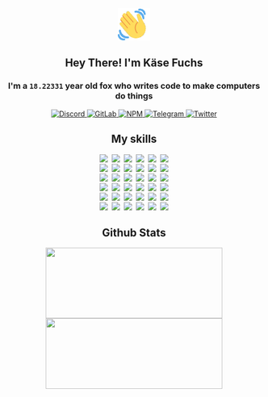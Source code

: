 <div><p align=center><img src=./resources/images/wave.gif width=64px height=64px></p><h2 align=center>Hey There! I'm Käse Fuchs</h2><h3 align=center>I'm a <code>18.22331</code> year old fox who writes code to make computers do things</h3><p align=center><a href=https://discord.com/users/507526681125322772><img alt=Discord src="https://img.shields.io/badge/Discord-5865F2?logo=discord&logoColor=white&style=flat-square#72555391239c7f0bcfb03a9027b1f4f2"> </a><a href=https://gitlab.com/kasefuchs><img alt=GitLab src="https://img.shields.io/badge/GitLab-330F63?logo=gitlab&logoColor=white&style=flat-square#72555391239c7f0bcfb03a9027b1f4f2"> </a><a href=https://npmjs.com/~kasefuchs><img alt=NPM src="https://img.shields.io/badge/NPM-CB3837?logo=npm&logoColor=white&style=flat-square#72555391239c7f0bcfb03a9027b1f4f2"> </a><a href=https://t.me/kasefuchs><img alt=Telegram src="https://img.shields.io/badge/Telegram-2CA5E0?logo=telegram&logoColor=white&style=flat-square#72555391239c7f0bcfb03a9027b1f4f2"> </a><a href=https://twitter.com/kasefuchs><img alt=Twitter src="https://img.shields.io/badge/Twitter-1DA1F2?logo=twitter&logoColor=white&style=flat-square#72555391239c7f0bcfb03a9027b1f4f2"></a></p><h2 align=center>My skills</h2><p align=center><a href=https://aws.amazon.com/ ><picture><source srcset="https://skillicons.dev/icons?i=aws&theme=dark#72555391239c7f0bcfb03a9027b1f4f2" media="(prefers-color-scheme: dark)"><source srcset="https://skillicons.dev/icons?i=aws&theme=light#72555391239c7f0bcfb03a9027b1f4f2" media="(prefers-color-scheme: light), (prefers-color-scheme: no-preference)"><img src="https://skillicons.dev/icons?i=aws&theme=light#72555391239c7f0bcfb03a9027b1f4f2"></picture></a>&nbsp;&nbsp;<a href=https://en.wikipedia.org/wiki/Bash_(Unix_shell)><picture><source srcset="https://skillicons.dev/icons?i=bash&theme=dark#72555391239c7f0bcfb03a9027b1f4f2" media="(prefers-color-scheme: dark)"><source srcset="https://skillicons.dev/icons?i=bash&theme=light#72555391239c7f0bcfb03a9027b1f4f2" media="(prefers-color-scheme: light), (prefers-color-scheme: no-preference)"><img src="https://skillicons.dev/icons?i=bash&theme=light#72555391239c7f0bcfb03a9027b1f4f2"></picture></a>&nbsp;&nbsp;<a href=https://discord.com/developers/docs><picture><source srcset="https://skillicons.dev/icons?i=bots&theme=dark#72555391239c7f0bcfb03a9027b1f4f2" media="(prefers-color-scheme: dark)"><source srcset="https://skillicons.dev/icons?i=bots&theme=light#72555391239c7f0bcfb03a9027b1f4f2" media="(prefers-color-scheme: light), (prefers-color-scheme: no-preference)"><img src="https://skillicons.dev/icons?i=bots&theme=light#72555391239c7f0bcfb03a9027b1f4f2"></picture></a>&nbsp;&nbsp;<a href=https://www.cloudflare.com/ ><picture><source srcset="https://skillicons.dev/icons?i=cloudflare&theme=dark#72555391239c7f0bcfb03a9027b1f4f2" media="(prefers-color-scheme: dark)"><source srcset="https://skillicons.dev/icons?i=cloudflare&theme=light#72555391239c7f0bcfb03a9027b1f4f2" media="(prefers-color-scheme: light), (prefers-color-scheme: no-preference)"><img src="https://skillicons.dev/icons?i=cloudflare&theme=light#72555391239c7f0bcfb03a9027b1f4f2"></picture></a>&nbsp;&nbsp;<a href=https://en.wikipedia.org/wiki/CSS><picture><source srcset="https://skillicons.dev/icons?i=css&theme=dark#72555391239c7f0bcfb03a9027b1f4f2" media="(prefers-color-scheme: dark)"><source srcset="https://skillicons.dev/icons?i=css&theme=light#72555391239c7f0bcfb03a9027b1f4f2" media="(prefers-color-scheme: light), (prefers-color-scheme: no-preference)"><img src="https://skillicons.dev/icons?i=css&theme=light#72555391239c7f0bcfb03a9027b1f4f2"></picture></a>&nbsp;&nbsp;<a href=https://www.docker.com/ ><picture><source srcset="https://skillicons.dev/icons?i=docker&theme=dark#72555391239c7f0bcfb03a9027b1f4f2" media="(prefers-color-scheme: dark)"><source srcset="https://skillicons.dev/icons?i=docker&theme=light#72555391239c7f0bcfb03a9027b1f4f2" media="(prefers-color-scheme: light), (prefers-color-scheme: no-preference)"><img src="https://skillicons.dev/icons?i=docker&theme=light#72555391239c7f0bcfb03a9027b1f4f2"></picture></a><br><a href=https://www.electronjs.org/ ><picture><source srcset="https://skillicons.dev/icons?i=electron&theme=dark#72555391239c7f0bcfb03a9027b1f4f2" media="(prefers-color-scheme: dark)"><source srcset="https://skillicons.dev/icons?i=electron&theme=light#72555391239c7f0bcfb03a9027b1f4f2" media="(prefers-color-scheme: light), (prefers-color-scheme: no-preference)"><img src="https://skillicons.dev/icons?i=electron&theme=light#72555391239c7f0bcfb03a9027b1f4f2"></picture></a>&nbsp;&nbsp;<a href=https://expressjs.com/ ><picture><source srcset="https://skillicons.dev/icons?i=express&theme=dark#72555391239c7f0bcfb03a9027b1f4f2" media="(prefers-color-scheme: dark)"><source srcset="https://skillicons.dev/icons?i=express&theme=light#72555391239c7f0bcfb03a9027b1f4f2" media="(prefers-color-scheme: light), (prefers-color-scheme: no-preference)"><img src="https://skillicons.dev/icons?i=express&theme=light#72555391239c7f0bcfb03a9027b1f4f2"></picture></a>&nbsp;&nbsp;<a href=https://www.figma.com/ ><picture><source srcset="https://skillicons.dev/icons?i=figma&theme=dark#72555391239c7f0bcfb03a9027b1f4f2" media="(prefers-color-scheme: dark)"><source srcset="https://skillicons.dev/icons?i=figma&theme=light#72555391239c7f0bcfb03a9027b1f4f2" media="(prefers-color-scheme: light), (prefers-color-scheme: no-preference)"><img src="https://skillicons.dev/icons?i=figma&theme=light#72555391239c7f0bcfb03a9027b1f4f2"></picture></a>&nbsp;&nbsp;<a href=https://firebase.google.com/ ><picture><source srcset="https://skillicons.dev/icons?i=firebase&theme=dark#72555391239c7f0bcfb03a9027b1f4f2" media="(prefers-color-scheme: dark)"><source srcset="https://skillicons.dev/icons?i=firebase&theme=light#72555391239c7f0bcfb03a9027b1f4f2" media="(prefers-color-scheme: light), (prefers-color-scheme: no-preference)"><img src="https://skillicons.dev/icons?i=firebase&theme=light#72555391239c7f0bcfb03a9027b1f4f2"></picture></a>&nbsp;&nbsp;<a href=https://flask.palletsprojects.com/ ><picture><source srcset="https://skillicons.dev/icons?i=flask&theme=dark#72555391239c7f0bcfb03a9027b1f4f2" media="(prefers-color-scheme: dark)"><source srcset="https://skillicons.dev/icons?i=flask&theme=light#72555391239c7f0bcfb03a9027b1f4f2" media="(prefers-color-scheme: light), (prefers-color-scheme: no-preference)"><img src="https://skillicons.dev/icons?i=flask&theme=light#72555391239c7f0bcfb03a9027b1f4f2"></picture></a>&nbsp;&nbsp;<a href=https://cloud.google.com/ ><picture><source srcset="https://skillicons.dev/icons?i=gcp&theme=dark#72555391239c7f0bcfb03a9027b1f4f2" media="(prefers-color-scheme: dark)"><source srcset="https://skillicons.dev/icons?i=gcp&theme=light#72555391239c7f0bcfb03a9027b1f4f2" media="(prefers-color-scheme: light), (prefers-color-scheme: no-preference)"><img src="https://skillicons.dev/icons?i=gcp&theme=light#72555391239c7f0bcfb03a9027b1f4f2"></picture></a><br><a href=https://git-scm.com/ ><picture><source srcset="https://skillicons.dev/icons?i=git&theme=dark#72555391239c7f0bcfb03a9027b1f4f2" media="(prefers-color-scheme: dark)"><source srcset="https://skillicons.dev/icons?i=git&theme=light#72555391239c7f0bcfb03a9027b1f4f2" media="(prefers-color-scheme: light), (prefers-color-scheme: no-preference)"><img src="https://skillicons.dev/icons?i=git&theme=light#72555391239c7f0bcfb03a9027b1f4f2"></picture></a>&nbsp;&nbsp;<a href=https://github.com/ ><picture><source srcset="https://skillicons.dev/icons?i=github&theme=dark#72555391239c7f0bcfb03a9027b1f4f2" media="(prefers-color-scheme: dark)"><source srcset="https://skillicons.dev/icons?i=github&theme=light#72555391239c7f0bcfb03a9027b1f4f2" media="(prefers-color-scheme: light), (prefers-color-scheme: no-preference)"><img src="https://skillicons.dev/icons?i=github&theme=light#72555391239c7f0bcfb03a9027b1f4f2"></picture></a>&nbsp;&nbsp;<a href=https://gitlab.com/ ><picture><source srcset="https://skillicons.dev/icons?i=gitlab&theme=dark#72555391239c7f0bcfb03a9027b1f4f2" media="(prefers-color-scheme: dark)"><source srcset="https://skillicons.dev/icons?i=gitlab&theme=light#72555391239c7f0bcfb03a9027b1f4f2" media="(prefers-color-scheme: light), (prefers-color-scheme: no-preference)"><img src="https://skillicons.dev/icons?i=gitlab&theme=light#72555391239c7f0bcfb03a9027b1f4f2"></picture></a>&nbsp;&nbsp;<a href=https://www.heroku.com/ ><picture><source srcset="https://skillicons.dev/icons?i=heroku&theme=dark#72555391239c7f0bcfb03a9027b1f4f2" media="(prefers-color-scheme: dark)"><source srcset="https://skillicons.dev/icons?i=heroku&theme=light#72555391239c7f0bcfb03a9027b1f4f2" media="(prefers-color-scheme: light), (prefers-color-scheme: no-preference)"><img src="https://skillicons.dev/icons?i=heroku&theme=light#72555391239c7f0bcfb03a9027b1f4f2"></picture></a>&nbsp;&nbsp;<a href=https://en.wikipedia.org/wiki/HTML><picture><source srcset="https://skillicons.dev/icons?i=html&theme=dark#72555391239c7f0bcfb03a9027b1f4f2" media="(prefers-color-scheme: dark)"><source srcset="https://skillicons.dev/icons?i=html&theme=light#72555391239c7f0bcfb03a9027b1f4f2" media="(prefers-color-scheme: light), (prefers-color-scheme: no-preference)"><img src="https://skillicons.dev/icons?i=html&theme=light#72555391239c7f0bcfb03a9027b1f4f2"></picture></a>&nbsp;&nbsp;<a href=https://en.wikipedia.org/wiki/JavaScript><picture><source srcset="https://skillicons.dev/icons?i=js&theme=dark#72555391239c7f0bcfb03a9027b1f4f2" media="(prefers-color-scheme: dark)"><source srcset="https://skillicons.dev/icons?i=js&theme=light#72555391239c7f0bcfb03a9027b1f4f2" media="(prefers-color-scheme: light), (prefers-color-scheme: no-preference)"><img src="https://skillicons.dev/icons?i=js&theme=light#72555391239c7f0bcfb03a9027b1f4f2"></picture></a><br><a href=https://en.wikipedia.org/wiki/Linux><picture><source srcset="https://skillicons.dev/icons?i=linux&theme=dark#72555391239c7f0bcfb03a9027b1f4f2" media="(prefers-color-scheme: dark)"><source srcset="https://skillicons.dev/icons?i=linux&theme=light#72555391239c7f0bcfb03a9027b1f4f2" media="(prefers-color-scheme: light), (prefers-color-scheme: no-preference)"><img src="https://skillicons.dev/icons?i=linux&theme=light#72555391239c7f0bcfb03a9027b1f4f2"></picture></a>&nbsp;&nbsp;<a href=https://mui.com/ ><picture><source srcset="https://skillicons.dev/icons?i=materialui&theme=dark#72555391239c7f0bcfb03a9027b1f4f2" media="(prefers-color-scheme: dark)"><source srcset="https://skillicons.dev/icons?i=materialui&theme=light#72555391239c7f0bcfb03a9027b1f4f2" media="(prefers-color-scheme: light), (prefers-color-scheme: no-preference)"><img src="https://skillicons.dev/icons?i=materialui&theme=light#72555391239c7f0bcfb03a9027b1f4f2"></picture></a>&nbsp;&nbsp;<a href=https://en.wikipedia.org/wiki/Markdown><picture><source srcset="https://skillicons.dev/icons?i=md&theme=dark#72555391239c7f0bcfb03a9027b1f4f2" media="(prefers-color-scheme: dark)"><source srcset="https://skillicons.dev/icons?i=md&theme=light#72555391239c7f0bcfb03a9027b1f4f2" media="(prefers-color-scheme: light), (prefers-color-scheme: no-preference)"><img src="https://skillicons.dev/icons?i=md&theme=light#72555391239c7f0bcfb03a9027b1f4f2"></picture></a>&nbsp;&nbsp;<a href=https://www.mongodb.com/ ><picture><source srcset="https://skillicons.dev/icons?i=mongodb&theme=dark#72555391239c7f0bcfb03a9027b1f4f2" media="(prefers-color-scheme: dark)"><source srcset="https://skillicons.dev/icons?i=mongodb&theme=light#72555391239c7f0bcfb03a9027b1f4f2" media="(prefers-color-scheme: light), (prefers-color-scheme: no-preference)"><img src="https://skillicons.dev/icons?i=mongodb&theme=light#72555391239c7f0bcfb03a9027b1f4f2"></picture></a>&nbsp;&nbsp;<a href=https://www.mysql.com/ ><picture><source srcset="https://skillicons.dev/icons?i=mysql&theme=dark#72555391239c7f0bcfb03a9027b1f4f2" media="(prefers-color-scheme: dark)"><source srcset="https://skillicons.dev/icons?i=mysql&theme=light#72555391239c7f0bcfb03a9027b1f4f2" media="(prefers-color-scheme: light), (prefers-color-scheme: no-preference)"><img src="https://skillicons.dev/icons?i=mysql&theme=light#72555391239c7f0bcfb03a9027b1f4f2"></picture></a>&nbsp;&nbsp;<a href=https://nextjs.org/ ><picture><source srcset="https://skillicons.dev/icons?i=nextjs&theme=dark#72555391239c7f0bcfb03a9027b1f4f2" media="(prefers-color-scheme: dark)"><source srcset="https://skillicons.dev/icons?i=nextjs&theme=light#72555391239c7f0bcfb03a9027b1f4f2" media="(prefers-color-scheme: light), (prefers-color-scheme: no-preference)"><img src="https://skillicons.dev/icons?i=nextjs&theme=light#72555391239c7f0bcfb03a9027b1f4f2"></picture></a><br><a href=https://nodejs.org/en/ ><picture><source srcset="https://skillicons.dev/icons?i=nodejs&theme=dark#72555391239c7f0bcfb03a9027b1f4f2" media="(prefers-color-scheme: dark)"><source srcset="https://skillicons.dev/icons?i=nodejs&theme=light#72555391239c7f0bcfb03a9027b1f4f2" media="(prefers-color-scheme: light), (prefers-color-scheme: no-preference)"><img src="https://skillicons.dev/icons?i=nodejs&theme=light#72555391239c7f0bcfb03a9027b1f4f2"></picture></a>&nbsp;&nbsp;<a href=https://www.postgresql.org/ ><picture><source srcset="https://skillicons.dev/icons?i=postgres&theme=dark#72555391239c7f0bcfb03a9027b1f4f2" media="(prefers-color-scheme: dark)"><source srcset="https://skillicons.dev/icons?i=postgres&theme=light#72555391239c7f0bcfb03a9027b1f4f2" media="(prefers-color-scheme: light), (prefers-color-scheme: no-preference)"><img src="https://skillicons.dev/icons?i=postgres&theme=light#72555391239c7f0bcfb03a9027b1f4f2"></picture></a>&nbsp;&nbsp;<a href=https://learn.microsoft.com/en-us/powershell/ ><picture><source srcset="https://skillicons.dev/icons?i=powershell&theme=dark#72555391239c7f0bcfb03a9027b1f4f2" media="(prefers-color-scheme: dark)"><source srcset="https://skillicons.dev/icons?i=powershell&theme=light#72555391239c7f0bcfb03a9027b1f4f2" media="(prefers-color-scheme: light), (prefers-color-scheme: no-preference)"><img src="https://skillicons.dev/icons?i=powershell&theme=light#72555391239c7f0bcfb03a9027b1f4f2"></picture></a>&nbsp;&nbsp;<a href=https://www.python.org/ ><picture><source srcset="https://skillicons.dev/icons?i=py&theme=dark#72555391239c7f0bcfb03a9027b1f4f2" media="(prefers-color-scheme: dark)"><source srcset="https://skillicons.dev/icons?i=py&theme=light#72555391239c7f0bcfb03a9027b1f4f2" media="(prefers-color-scheme: light), (prefers-color-scheme: no-preference)"><img src="https://skillicons.dev/icons?i=py&theme=light#72555391239c7f0bcfb03a9027b1f4f2"></picture></a>&nbsp;&nbsp;<a href=https://www.raspberrypi.org/ ><picture><source srcset="https://skillicons.dev/icons?i=raspberrypi&theme=dark#72555391239c7f0bcfb03a9027b1f4f2" media="(prefers-color-scheme: dark)"><source srcset="https://skillicons.dev/icons?i=raspberrypi&theme=light#72555391239c7f0bcfb03a9027b1f4f2" media="(prefers-color-scheme: light), (prefers-color-scheme: no-preference)"><img src="https://skillicons.dev/icons?i=raspberrypi&theme=light#72555391239c7f0bcfb03a9027b1f4f2"></picture></a>&nbsp;&nbsp;<a href=https://reactjs.org/ ><picture><source srcset="https://skillicons.dev/icons?i=react&theme=dark#72555391239c7f0bcfb03a9027b1f4f2" media="(prefers-color-scheme: dark)"><source srcset="https://skillicons.dev/icons?i=react&theme=light#72555391239c7f0bcfb03a9027b1f4f2" media="(prefers-color-scheme: light), (prefers-color-scheme: no-preference)"><img src="https://skillicons.dev/icons?i=react&theme=light#72555391239c7f0bcfb03a9027b1f4f2"></picture></a><br><a href=https://redux.js.org/ ><picture><source srcset="https://skillicons.dev/icons?i=redux&theme=dark#72555391239c7f0bcfb03a9027b1f4f2" media="(prefers-color-scheme: dark)"><source srcset="https://skillicons.dev/icons?i=redux&theme=light#72555391239c7f0bcfb03a9027b1f4f2" media="(prefers-color-scheme: light), (prefers-color-scheme: no-preference)"><img src="https://skillicons.dev/icons?i=redux&theme=light#72555391239c7f0bcfb03a9027b1f4f2"></picture></a>&nbsp;&nbsp;<a href=https://en.wikipedia.org/wiki/Regular_expression><picture><source srcset="https://skillicons.dev/icons?i=regex&theme=dark#72555391239c7f0bcfb03a9027b1f4f2" media="(prefers-color-scheme: dark)"><source srcset="https://skillicons.dev/icons?i=regex&theme=light#72555391239c7f0bcfb03a9027b1f4f2" media="(prefers-color-scheme: light), (prefers-color-scheme: no-preference)"><img src="https://skillicons.dev/icons?i=regex&theme=light#72555391239c7f0bcfb03a9027b1f4f2"></picture></a>&nbsp;&nbsp;<a href=https://en.wikipedia.org/wiki/Sass_(stylesheet_language)><picture><source srcset="https://skillicons.dev/icons?i=sass&theme=dark#72555391239c7f0bcfb03a9027b1f4f2" media="(prefers-color-scheme: dark)"><source srcset="https://skillicons.dev/icons?i=sass&theme=light#72555391239c7f0bcfb03a9027b1f4f2" media="(prefers-color-scheme: light), (prefers-color-scheme: no-preference)"><img src="https://skillicons.dev/icons?i=sass&theme=light#72555391239c7f0bcfb03a9027b1f4f2"></picture></a>&nbsp;&nbsp;<a href=https://www.typescriptlang.org/ ><picture><source srcset="https://skillicons.dev/icons?i=ts&theme=dark#72555391239c7f0bcfb03a9027b1f4f2" media="(prefers-color-scheme: dark)"><source srcset="https://skillicons.dev/icons?i=ts&theme=light#72555391239c7f0bcfb03a9027b1f4f2" media="(prefers-color-scheme: light), (prefers-color-scheme: no-preference)"><img src="https://skillicons.dev/icons?i=ts&theme=light#72555391239c7f0bcfb03a9027b1f4f2"></picture></a>&nbsp;&nbsp;<a href=https://unity.com/ ><picture><source srcset="https://skillicons.dev/icons?i=unity&theme=dark#72555391239c7f0bcfb03a9027b1f4f2" media="(prefers-color-scheme: dark)"><source srcset="https://skillicons.dev/icons?i=unity&theme=light#72555391239c7f0bcfb03a9027b1f4f2" media="(prefers-color-scheme: light), (prefers-color-scheme: no-preference)"><img src="https://skillicons.dev/icons?i=unity&theme=light#72555391239c7f0bcfb03a9027b1f4f2"></picture></a>&nbsp;&nbsp;<a href=https://workers.cloudflare.com/ ><picture><source srcset="https://skillicons.dev/icons?i=workers&theme=dark#72555391239c7f0bcfb03a9027b1f4f2" media="(prefers-color-scheme: dark)"><source srcset="https://skillicons.dev/icons?i=workers&theme=light#72555391239c7f0bcfb03a9027b1f4f2" media="(prefers-color-scheme: light), (prefers-color-scheme: no-preference)"><img src="https://skillicons.dev/icons?i=workers&theme=light#72555391239c7f0bcfb03a9027b1f4f2"></picture></a><br></p><h2 align=center>Github Stats</h2><p align=center><picture><source srcset="https://github-readme-stats-kasefuchs.vercel.app/api/?count_private=true&hide_border=true&hide_rank=true&line_height=20&hide_title=true&username=Kasefuchs&theme=dark#72555391239c7f0bcfb03a9027b1f4f2" media="(prefers-color-scheme: dark)"><source srcset="https://github-readme-stats-kasefuchs.vercel.app/api/?count_private=true&hide_border=true&hide_rank=true&line_height=20&hide_title=true&username=Kasefuchs&theme=light#72555391239c7f0bcfb03a9027b1f4f2" media="(prefers-color-scheme: light), (prefers-color-scheme: no-preference)"><img align=middle width=350 height=140 src="https://github-readme-stats-kasefuchs.vercel.app/api/?count_private=true&hide_border=true&hide_rank=true&line_height=20&hide_title=true&username=Kasefuchs&theme=light#72555391239c7f0bcfb03a9027b1f4f2"></picture><picture><source srcset="https://github-readme-stats-kasefuchs.vercel.app/api/top-langs/?count_private=true&hide_border=true&layout=compact&username=Kasefuchs&theme=dark#72555391239c7f0bcfb03a9027b1f4f2" media="(prefers-color-scheme: dark)"><source srcset="https://github-readme-stats-kasefuchs.vercel.app/api/top-langs/?count_private=true&hide_border=true&layout=compact&username=Kasefuchs&theme=light#72555391239c7f0bcfb03a9027b1f4f2" media="(prefers-color-scheme: light), (prefers-color-scheme: no-preference)"><img align=middle width=350 height=140 src="https://github-readme-stats-kasefuchs.vercel.app/api/top-langs/?count_private=true&hide_border=true&layout=compact&username=Kasefuchs&theme=light#72555391239c7f0bcfb03a9027b1f4f2"></picture></p><img src="https://hit.yhype.me/github/profile?user_id=64592097#72555391239c7f0bcfb03a9027b1f4f2" alt=""></div>